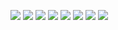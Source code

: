 ![](/img/proofs-from-the-book-052.jpg)
![](/img/proofs-from-the-book-053.jpg)
![](/img/proofs-from-the-book-054.jpg)
![](/img/proofs-from-the-book-055.jpg)
![](/img/proofs-from-the-book-056.jpg)
![](/img/proofs-from-the-book-057.jpg)
![](/img/proofs-from-the-book-058.jpg)
![](/img/proofs-from-the-book-059.jpg)

